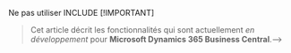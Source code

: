 Ne pas utiliser INCLUDE <!--> [!IMPORTANT]
> Cet article décrit les fonctionnalités qui sont actuellement _en développement_ pour **Microsoft Dynamics 365 Business Central**.-->
